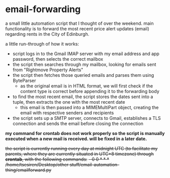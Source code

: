 # email-forwarding

a small little automation script that I thought of over the weekend. main functionality is to forward the most recent price alert updates (email) regarding rents in the City of Edinburgh.

a little run-through of how it works:
- script logs in to the Gmail IMAP server with my email address and app password, then selects the correct mailbox
- the script then searches through my mailbox, looking for emails sent from "Rightmove Property Alerts"
- the script then fetches those queried emails and parses them using ByteParser
  - as the original email is in HTML format, we will first check if the content type is correct before appending       it to the forwarding body
- to find the most recent email, the script stores the dates sent into a tuple, then extracts the one with the most recent date
  - this email is then passed into a MIMEMultiPart object, creating the email with respective senders and recipients
- the script sets up a SMTP server, connects to Gmail, establishes a TLS connection and sends the email before closing the connection

**my command for crontab does not work properly so the script is manually executed when a new mail is received. will be fixed in a later date.**

~~the script is currently running every day at midnight UTC (to facilitate my parents, where they are currently situated in UTC+8 timezone) through **crontab**, with the following commands:~~
~~- 0 0 * * * /home/tsesiren/Desktop/other stuff/email-automation-thing/emailforward.py~~
